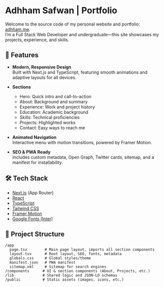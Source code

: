 # Adhham Safwan | Portfolio

Welcome to the source code of my personal website and portfolio: [adhham.me](https://adhham.me).  
I’m a Full Stack Web Developer and undergraduate—this site showcases my projects, experience, and skills.

## 🚀 Features

- **Modern, Responsive Design**  
  Built with Next.js and TypeScript, featuring smooth animations and adaptive layouts for all devices.

- **Sections**  
  - Hero: Quick intro and call-to-action  
  - About: Background and summary  
  - Experience: Work and project history  
  - Education: Academic background  
  - Skills: Technical proficiencies  
  - Projects: Highlighted works  
  - Contact: Easy ways to reach me

- **Animated Navigation**  
  Interactive menu with motion transitions, powered by Framer Motion.

- **SEO & PWA Ready**  
  Includes custom metadata, Open Graph, Twitter cards, sitemap, and a manifest for installability.

## 🛠️ Tech Stack

- [Next.js](https://nextjs.org/) (App Router)
- [React](https://react.dev/)
- [TypeScript](https://www.typescriptlang.org/)
- [Tailwind CSS](https://tailwindcss.com/)
- [Framer Motion](https://www.framer.com/motion/)
- [Google Fonts (Inter)](https://fonts.google.com/specimen/Inter)

## 📁 Project Structure

```
/app
  page.tsx        # Main page layout, imports all section components
  layout.tsx      # Root layout, SEO, fonts, metadata
  globals.css     # Global styles/theme
  manifest.json   # PWA manifest
  sitemap.xml     # Sitemap for search engines
/components      # UI & section components (About, Projects, etc.)
/lib             # Shared logic and JSON-LD schemas
/public          # Static assets (images, icons, etc.)
```

